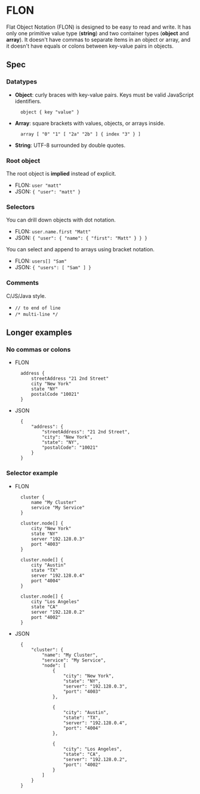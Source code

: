 #   FLON

Flat Object Notation (FLON) is designed to be easy to read and write. It has only one primitive value type (**string**) and two container types (**object** and **array**). It doesn't have commas to separate items in an object or array, and it doesn't have equals or colons between key-value pairs in objects.

##  Spec

### Datatypes

- **Object**: curly braces with key-value pairs. Keys must be valid JavaScript identifiers.

        object { key "value" }

- **Array**: square brackets with values, objects, or arrays inside.

        array [ "0" "1" [ "2a" "2b" ] { index "3" } ]

- **String**: UTF-8 surrounded by double quotes.

### Root object

The root object is **implied** instead of explicit.

- FLON: `user "matt"`
- JSON: `{ "user": "matt" }`

### Selectors

You can drill down objects with dot notation.

- FLON: `user.name.first "Matt"`
- JSON: `{ "user": { "name": { "first": "Matt" } } }`

You can select and append to arrays using bracket notation.

- FLON: `users[] "Sam"`
- JSON: `{ "users": [ "Sam" ] }`

### Comments

C/JS/Java style.

- `// to end of line`
- `/* multi-line */`

##  Longer examples

### No commas or colons

- FLON

        address {
            streetAddress "21 2nd Street"
            city "New York"
            state "NY"
            postalCode "10021"
        }

- JSON

        {
            "address": {
                "streetAddress": "21 2nd Street",
                "city": "New York",
                "state": "NY",
                "postalCode": "10021"
            }
        }

### Selector example

- FLON

        cluster {
            name "My Cluster"
            service "My Service"
        }
        
        cluster.node[] {
            city "New York"
            state "NY"
            server "192.128.0.3"
            port "4003"
        }
        
        cluster.node[] {
            city "Austin"
            state "TX"
            server "192.128.0.4"
            port "4004"
        }
        
        cluster.node[] {
            city "Los Angeles"
            state "CA"
            server "192.128.0.2"
            port "4002"
        }
        
- JSON

        {
            "cluster": {
                "name": "My Cluster",
                "service": "My Service",
                "node": [
                    {
                        "city": "New York",
                        "state": "NY",
                        "server": "192.128.0.3",
                        "port": "4003"
                    },

                    {
                        "city": "Austin",
                        "state": "TX",
                        "server": "192.128.0.4",
                        "port": "4004"
                    },

                    {
                        "city": "Los Angeles",
                        "state": "CA",
                        "server": "192.128.0.2",
                        "port": "4002"
                    }
                ]
            }
        }        
